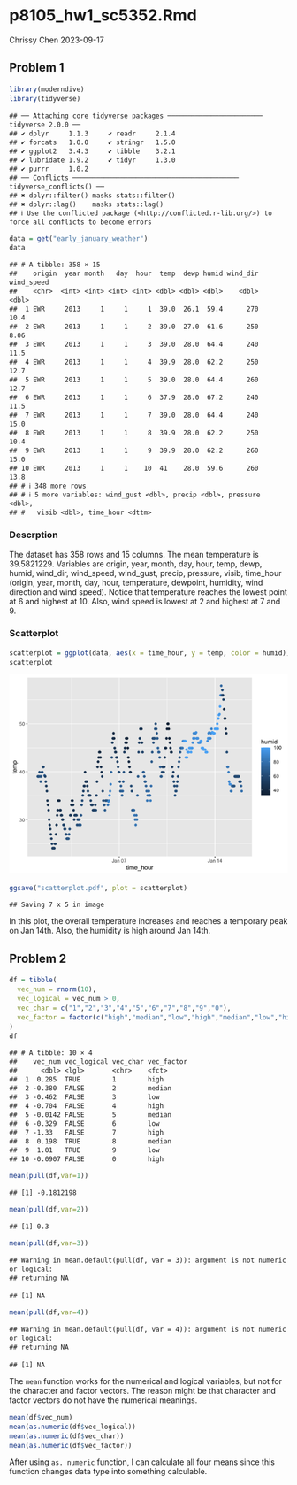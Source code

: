 p8105_hw1_sc5352.Rmd
================
Chrissy Chen
2023-09-17

## Problem 1

``` r
library(moderndive)
library(tidyverse)
```

    ## ── Attaching core tidyverse packages ──────────────────────── tidyverse 2.0.0 ──
    ## ✔ dplyr     1.1.3     ✔ readr     2.1.4
    ## ✔ forcats   1.0.0     ✔ stringr   1.5.0
    ## ✔ ggplot2   3.4.3     ✔ tibble    3.2.1
    ## ✔ lubridate 1.9.2     ✔ tidyr     1.3.0
    ## ✔ purrr     1.0.2     
    ## ── Conflicts ────────────────────────────────────────── tidyverse_conflicts() ──
    ## ✖ dplyr::filter() masks stats::filter()
    ## ✖ dplyr::lag()    masks stats::lag()
    ## ℹ Use the conflicted package (<http://conflicted.r-lib.org/>) to force all conflicts to become errors

``` r
data = get("early_january_weather")
data
```

    ## # A tibble: 358 × 15
    ##    origin  year month   day  hour  temp  dewp humid wind_dir wind_speed
    ##    <chr>  <int> <int> <int> <int> <dbl> <dbl> <dbl>    <dbl>      <dbl>
    ##  1 EWR     2013     1     1     1  39.0  26.1  59.4      270      10.4 
    ##  2 EWR     2013     1     1     2  39.0  27.0  61.6      250       8.06
    ##  3 EWR     2013     1     1     3  39.0  28.0  64.4      240      11.5 
    ##  4 EWR     2013     1     1     4  39.9  28.0  62.2      250      12.7 
    ##  5 EWR     2013     1     1     5  39.0  28.0  64.4      260      12.7 
    ##  6 EWR     2013     1     1     6  37.9  28.0  67.2      240      11.5 
    ##  7 EWR     2013     1     1     7  39.0  28.0  64.4      240      15.0 
    ##  8 EWR     2013     1     1     8  39.9  28.0  62.2      250      10.4 
    ##  9 EWR     2013     1     1     9  39.9  28.0  62.2      260      15.0 
    ## 10 EWR     2013     1     1    10  41    28.0  59.6      260      13.8 
    ## # ℹ 348 more rows
    ## # ℹ 5 more variables: wind_gust <dbl>, precip <dbl>, pressure <dbl>,
    ## #   visib <dbl>, time_hour <dttm>

### Descrption

The dataset has 358 rows and 15 columns. The mean temperature is
39.5821229. Variables are origin, year, month, day, hour, temp, dewp,
humid, wind_dir, wind_speed, wind_gust, precip, pressure, visib,
time_hour (origin, year, month, day, hour, temperature, dewpoint,
humidity, wind direction and wind speed). Notice that temperature
reaches the lowest point at 6 and highest at 10. Also, wind speed is
lowest at 2 and highest at 7 and 9.

### Scatterplot

``` r
scatterplot = ggplot(data, aes(x = time_hour, y = temp, color = humid)) + geom_point()
scatterplot
```

![](p8105_hw1_sc5352_files/figure-gfm/unnamed-chunk-1-1.png)<!-- -->

``` r
ggsave("scatterplot.pdf", plot = scatterplot)
```

    ## Saving 7 x 5 in image

In this plot, the overall temperature increases and reaches a temporary
peak on Jan 14th. Also, the humidity is high around Jan 14th.

## Problem 2

``` r
df = tibble(
  vec_num = rnorm(10),
  vec_logical = vec_num > 0,
  vec_char = c("1","2","3","4","5","6","7","8","9","0"),
  vec_factor = factor(c("high","median","low","high","median","low","high","median","low","high"))
)
df
```

    ## # A tibble: 10 × 4
    ##    vec_num vec_logical vec_char vec_factor
    ##      <dbl> <lgl>       <chr>    <fct>     
    ##  1  0.285  TRUE        1        high      
    ##  2 -0.380  FALSE       2        median    
    ##  3 -0.462  FALSE       3        low       
    ##  4 -0.704  FALSE       4        high      
    ##  5 -0.0142 FALSE       5        median    
    ##  6 -0.329  FALSE       6        low       
    ##  7 -1.33   FALSE       7        high      
    ##  8  0.198  TRUE        8        median    
    ##  9  1.01   TRUE        9        low       
    ## 10 -0.0907 FALSE       0        high

``` r
mean(pull(df,var=1))
```

    ## [1] -0.1812198

``` r
mean(pull(df,var=2))
```

    ## [1] 0.3

``` r
mean(pull(df,var=3))
```

    ## Warning in mean.default(pull(df, var = 3)): argument is not numeric or logical:
    ## returning NA

    ## [1] NA

``` r
mean(pull(df,var=4))
```

    ## Warning in mean.default(pull(df, var = 4)): argument is not numeric or logical:
    ## returning NA

    ## [1] NA

The `mean` function works for the numerical and logical variables, but
not for the character and factor vectors. The reason might be that
character and factor vectors do not have the numerical meanings.

``` r
mean(df$vec_num)
mean(as.numeric(df$vec_logical))
mean(as.numeric(df$vec_char))
mean(as.numeric(df$vec_factor))
```

After using `as. numeric` function, I can calculate all four means since
this function changes data type into something calculable.
